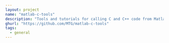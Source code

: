 ```yaml
---
layout: project
name: "matlab-c-tools"
description: "Tools and tutorials for calling C and C++ code from Matlab"
ghurl: "https://github.com/MTG/matlab-c-tools"
tags:
  - general
---
```

